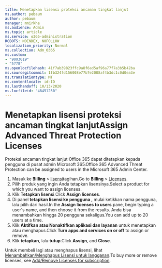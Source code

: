 ```yaml
---
title: Menetapkan lisensi proteksi ancaman tingkat lanjut
ms.author: pebaum
author: pebaum
manager: mnirkhe
ms.audience: Admin
ms.topic: article
ms.service: o365-administration
ROBOTS: NOINDEX, NOFOLLOW
localization_priority: Normal
ms.collection: Adm_O365
ms.custom:
- "9003019"
- "5778"
ms.openlocfilehash: 41f7ab39823ffc9a8f6ad5af96a77f7a3b5b42ba
ms.sourcegitcommit: 1fb324fd156008e77b7e2008af4b3dc1c0d0ea3e
ms.translationtype: MT
ms.contentlocale: id-ID
ms.lasthandoff: 10/13/2020
ms.locfileid: "48451250"
---
```

# <a name="assign-advanced-threat-protection-licenses"></a><span data-ttu-id="20156-102">Menetapkan lisensi proteksi ancaman tingkat lanjut</span><span class="sxs-lookup"><span data-stu-id="20156-102">Assign Advanced Threat Protection Licenses</span></span>

<span data-ttu-id="20156-103">Proteksi ancaman tingkat lanjut Office 365 dapat ditetapkan kepada pengguna di pusat admin Microsoft 365.</span><span class="sxs-lookup"><span data-stu-id="20156-103">Office 365 Advanced Threat Protection can be assigned to users in the Microsoft 365 Admin Center.</span></span>

1. <span data-ttu-id="20156-104">Masuk ke **Billing**  >  [lisensi](https://go.microsoft.com/fwlink/p/?linkid=842264)tagihan.</span><span class="sxs-lookup"><span data-stu-id="20156-104">Go to **Billing** > [Licenses](https://go.microsoft.com/fwlink/p/?linkid=842264).</span></span>
2. <span data-ttu-id="20156-105">Pilih produk yang ingin Anda tetapkan lisensinya.</span><span class="sxs-lookup"><span data-stu-id="20156-105">Select a product for which you want to assign licenses.</span></span>
3. <span data-ttu-id="20156-106">Klik **Tetapkan lisensi**.</span><span class="sxs-lookup"><span data-stu-id="20156-106">Click **Assign licenses**.</span></span>
4. <span data-ttu-id="20156-107">Di panel **tetapkan lisensi ke pengguna**  , mulai ketikkan nama pengguna, lalu pilih dari hasil.</span><span class="sxs-lookup"><span data-stu-id="20156-107">In the **Assign licenses to users**  pane, begin typing a user's name, and then choose it from the results.</span></span> <span data-ttu-id="20156-108">Anda bisa menambahkan hingga 20 pengguna sekaligus.</span><span class="sxs-lookup"><span data-stu-id="20156-108">You can add up to 20 users at a time.</span></span>
5. <span data-ttu-id="20156-109">Klik **Aktifkan atau Nonaktifkan aplikasi dan layanan**  untuk menetapkan atau menghapus.</span><span class="sxs-lookup"><span data-stu-id="20156-109">Click **Turn apps and services on or off**  to assign or remove.</span></span>
6. <span data-ttu-id="20156-110">Klik **tetapkan**, lalu  **tutup**.</span><span class="sxs-lookup"><span data-stu-id="20156-110">Click **Assign**, and  **Close**.</span></span>

<span data-ttu-id="20156-111">Untuk membeli lagi atau menghapus lisensi, lihat [Menambahkan/Menghapus Lisensi untuk langganan](https://docs.microsoft.com/microsoft-365/commerce/licenses/buy-licenses?view=o365-worldwide#add-or-remove-licenses-for-your-business-subscription).</span><span class="sxs-lookup"><span data-stu-id="20156-111">To buy more or remove licenses, see [Add/Remove Licenses for subscription](https://docs.microsoft.com/microsoft-365/commerce/licenses/buy-licenses?view=o365-worldwide#add-or-remove-licenses-for-your-business-subscription).</span></span>
